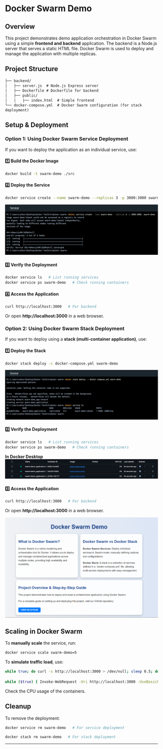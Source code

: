# Docker Swarm Demo

## Overview
This project demonstrates demo application orchestration in Docker Swarm using a simple **frontend and backend** application. The backend is a Node.js server that serves a static HTML file. Docker Swarm is used to deploy and manage the application with multiple replicas.

## Project Structure
```
├── backend/
│   ├── server.js  # Node.js Express server
│   ├── Dockerfile # Dockerfile for backend
│   ├── public/
│   │   ├── index.html  # Simple frontend
└── docker-compose.yml  # Docker Swarm configuration (for stack deployment)
```

## Setup & Deployment

### **Option 1: Using Docker Swarm Service Deployment**
If you want to deploy the application as an individual service, use:

#### 1️⃣ Build the Docker Image
```sh
docker build -t swarm-demo ./src
```

#### 2️⃣ Deploy the Service
```sh
docker service create --name swarm-demo --replicas 3 -p 3000:3000 swarm-demo
```

![service](./images/service.png)

#### 3️⃣ Verify the Deployment
```sh
docker service ls   # List running services
docker service ps swarm-demo   # Check running containers
```

#### 4️⃣ Access the Application
```sh
curl http://localhost:3000   # For backend
```
Or open **http://localhost:3000** in a web browser.

### **Option 2: Using Docker Swarm Stack Deployment**
If you want to deploy using a **stack (multi-container application)**, use:

#### 1️⃣ Deploy the Stack
```sh
docker stack deploy -c docker-compose.yml swarm-demo
```

![stack](./images/stack.png)

#### 2️⃣ Verify the Deployment
```sh
docker service ls   # List running services
docker service ps swarm-demo   # Check running containers
```

**In Docker Desktop**
![conatiners](./images/containers.png)

#### 3️⃣ Access the Application
```sh
curl http://localhost:3000   # For backend
```
Or open **http://localhost:3000** in a web browser.

![web](./images/web.png)

## Scaling in Docker Swarm
To **manually scale** the service, run:
```sh
docker service scale swarm-demo=5
```
To **simulate traffic load**, use:
```sh
while true; do curl -s http://localhost:3000 > /dev/null; sleep 0.5; done  # Linux

while ($true) { Invoke-WebRequest -Uri http://localhost:3000 -UseBasicParsing | Out-Null; Start-Sleep -Milliseconds 500 }   # Windows PowerShell
```

Check the CPU usage of the containers.

## Cleanup
To remove the deployment:
```sh
docker service rm swarm-demo   # For service deployment
```
```sh
docker stack rm swarm-demo   # For stack deployment
```

---
